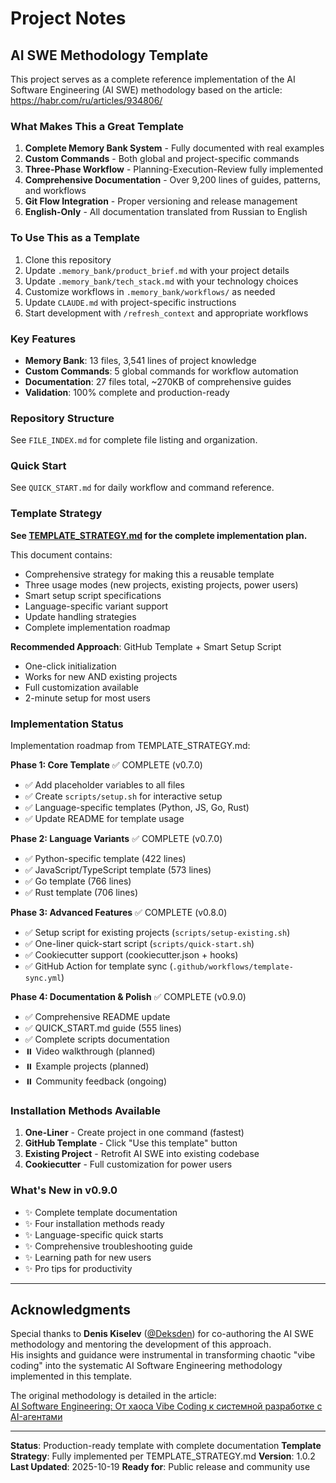 # Project Notes

## AI SWE Methodology Template

This project serves as a complete reference implementation of the AI Software Engineering (AI SWE) methodology based on the article: https://habr.com/ru/articles/934806/

### What Makes This a Great Template

1. **Complete Memory Bank System** - Fully documented with real examples
2. **Custom Commands** - Both global and project-specific commands
3. **Three-Phase Workflow** - Planning-Execution-Review fully implemented
4. **Comprehensive Documentation** - Over 9,200 lines of guides, patterns, and workflows
5. **Git Flow Integration** - Proper versioning and release management
6. **English-Only** - All documentation translated from Russian to English

### To Use This as a Template

1. Clone this repository
2. Update `.memory_bank/product_brief.md` with your project details
3. Update `.memory_bank/tech_stack.md` with your technology choices
4. Customize workflows in `.memory_bank/workflows/` as needed
5. Update `CLAUDE.md` with project-specific instructions
6. Start development with `/refresh_context` and appropriate workflows

### Key Features

- **Memory Bank**: 13 files, 3,541 lines of project knowledge
- **Custom Commands**: 5 global commands for workflow automation
- **Documentation**: 27 files total, ~270KB of comprehensive guides
- **Validation**: 100% complete and production-ready

### Repository Structure

See `FILE_INDEX.md` for complete file listing and organization.

### Quick Start

See `QUICK_START.md` for daily workflow and command reference.

### Template Strategy

**See [TEMPLATE_STRATEGY.md](./TEMPLATE_STRATEGY.md) for the complete implementation plan.**

This document contains:
- Comprehensive strategy for making this a reusable template
- Three usage modes (new projects, existing projects, power users)
- Smart setup script specifications
- Language-specific variant support
- Update handling strategies
- Complete implementation roadmap

**Recommended Approach**: GitHub Template + Smart Setup Script
- One-click initialization
- Works for new AND existing projects
- Full customization available
- 2-minute setup for most users

### Implementation Status

Implementation roadmap from TEMPLATE_STRATEGY.md:

**Phase 1: Core Template** ✅ COMPLETE (v0.7.0)
- ✅ Add placeholder variables to all files
- ✅ Create `scripts/setup.sh` for interactive setup
- ✅ Language-specific templates (Python, JS, Go, Rust)
- ✅ Update README for template usage

**Phase 2: Language Variants** ✅ COMPLETE (v0.7.0)
- ✅ Python-specific template (422 lines)
- ✅ JavaScript/TypeScript template (573 lines)
- ✅ Go template (766 lines)
- ✅ Rust template (706 lines)

**Phase 3: Advanced Features** ✅ COMPLETE (v0.8.0)
- ✅ Setup script for existing projects (`scripts/setup-existing.sh`)
- ✅ One-liner quick-start script (`scripts/quick-start.sh`)
- ✅ Cookiecutter support (cookiecutter.json + hooks)
- ✅ GitHub Action for template sync (`.github/workflows/template-sync.yml`)

**Phase 4: Documentation & Polish** ✅ COMPLETE (v0.9.0)
- ✅ Comprehensive README update
- ✅ QUICK_START.md guide (555 lines)
- ✅ Complete scripts documentation
- ⏸️ Video walkthrough (planned)
- ⏸️ Example projects (planned)
- ⏸️ Community feedback (ongoing)

### Installation Methods Available

1. **One-Liner** - Create project in one command (fastest)
2. **GitHub Template** - Click "Use this template" button
3. **Existing Project** - Retrofit AI SWE into existing codebase
4. **Cookiecutter** - Full customization for power users

### What's New in v0.9.0

- ✨ Complete template documentation
- ✨ Four installation methods ready
- ✨ Language-specific quick starts
- ✨ Comprehensive troubleshooting guide
- ✨ Learning path for new users
- ✨ Pro tips for productivity

---

## Acknowledgments

Special thanks to **Denis Kiselev** ([@Deksden](https://t.me/Deksden)) for co-authoring the AI SWE methodology and mentoring the development of this approach.<br/>
His insights and guidance were instrumental in transforming chaotic "vibe coding" into the systematic AI Software Engineering methodology implemented in this template.

The original methodology is detailed in the article:<br/>
[AI Software Engineering: От хаоса Vibe Coding к системной разработке с AI-агентами](https://habr.com/ru/articles/934806/)

---

**Status**: Production-ready template with complete documentation
**Template Strategy**: Fully implemented per TEMPLATE_STRATEGY.md
**Version**: 1.0.2
**Last Updated**: 2025-10-19
**Ready for**: Public release and community use
